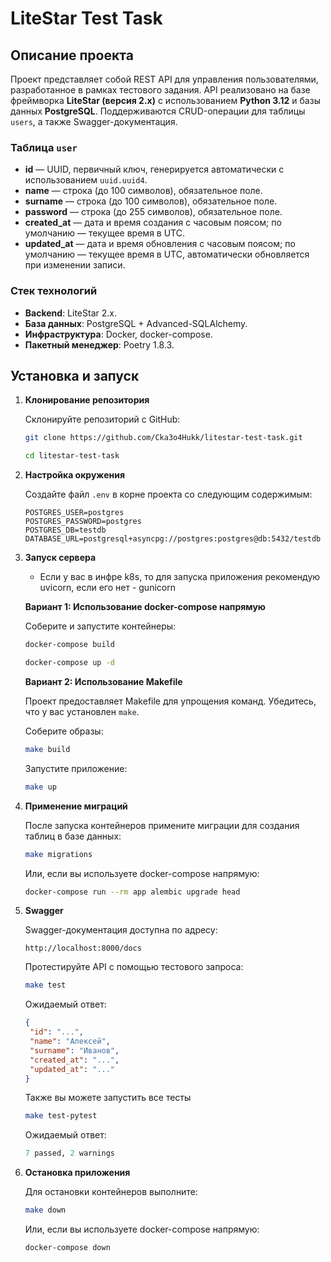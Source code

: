 # LiteStar Test Task

## Описание проекта

Проект представляет собой REST API для управления пользователями, разработанное в рамках тестового задания. API реализовано на базе фреймворка **LiteStar (версия 2.x)** с использованием **Python 3.12** и базы данных **PostgreSQL**. Поддерживаются CRUD-операции для таблицы `users`, а также Swagger-документация.

### Таблица `user`

- **id** — UUID, первичный ключ, генерируется автоматически с использованием `uuid.uuid4`.
- **name** — строка (до 100 символов), обязательное поле.
- **surname** — строка (до 100 символов), обязательное поле.
- **password** — строка (до 255 символов), обязательное поле.
- **created_at** — дата и время создания с часовым поясом; по умолчанию — текущее время в UTC.
- **updated_at** — дата и время обновления с часовым поясом; по умолчанию — текущее время в UTC, автоматически обновляется при изменении записи.

### Стек технологий

- **Backend**: LiteStar 2.x.
- **База данных**: PostgreSQL + Advanced-SQLAlchemy.
- **Инфраструктура**: Docker, docker-compose.
- **Пакетный менеджер**: Poetry 1.8.3.

## Установка и запуск

1. **Клонирование репозитория**

   Склонируйте репозиторий с GitHub:

   ```bash
   git clone https://github.com/Cka3o4Hukk/litestar-test-task.git
   ```

   ```bash
   cd litestar-test-task
   ```

2. **Настройка окружения**

   Создайте файл `.env` в корне проекта со следующим содержимым:

   ```env
   POSTGRES_USER=postgres
   POSTGRES_PASSWORD=postgres
   POSTGRES_DB=testdb
   DATABASE_URL=postgresql+asyncpg://postgres:postgres@db:5432/testdb
   ```

3. **Запуск сервера**

   - Если у вас в инфре k8s, то для запуска приложения рекомендую uvicorn, если его нет - gunicorn

   **Вариант 1: Использование docker-compose напрямую**

   Соберите и запустите контейнеры:

   ```bash
   docker-compose build
   ```

   ```bash
   docker-compose up -d
   ```

   **Вариант 2: Использование Makefile**

   Проект предоставляет Makefile для упрощения команд. Убедитесь, что у вас установлен `make`.

   Соберите образы:

   ```bash
   make build
   ```

   Запустите приложение:

   ```bash
   make up
   ```

4. **Применение миграций**

   После запуска контейнеров примените миграции для создания таблиц в базе данных:

   ```bash
   make migrations
   ```

   Или, если вы используете docker-compose напрямую:

   ```bash
   docker-compose run --rm app alembic upgrade head
   ```

5. **Swagger**

   Swagger-документация доступна по адресу:

   ```plaintext
   http://localhost:8000/docs
   ```

   Протестируйте API с помощью тестового запроса:

   ```bash
   make test
   ```

   Ожидаемый ответ:

   ```json
   {
   	"id": "...",
   	"name": "Алексей",
   	"surname": "Иванов",
   	"created_at": "...",
   	"updated_at": "..."
   }
   ```

   Также вы можете запустить все тесты

   ```bash
   make test-pytest
   ```

   Ожидаемый ответ:

   ```python
   7 passed, 2 warnings
   ```

6. **Остановка приложения**

   Для остановки контейнеров выполните:

   ```bash
   make down
   ```

   Или, если вы используете docker-compose напрямую:

   ```bash
   docker-compose down
   ```
